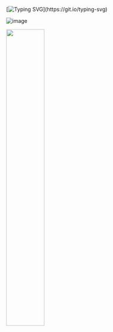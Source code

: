 [![Typing SVG](https://readme-typing-svg.demolab.com?font=&weight=900&pause=1000&color=F7F7F7&width=435&lines=Bem+vindo+ao+perfil+brou;Vai+um+Nescau%3F+Pega+ai+!!)](https://git.io/typing-svg)

![image](https://www.icegif.com/wp-content/uploads/2021/09/icegif-2.gif)


<div>
  <img width="45%" src="https://github-readme-stats.vercel.app/api/top-langs/?username=Leuis0101&layout=compact&theme=github_dark&hide_border=true"/>
  <br>
</div>
